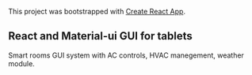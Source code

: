 This project was bootstrapped with [Create React App](https://github.com/facebookincubator/create-react-app).


## React and Material-ui GUI for tablets

Smart rooms GUI system with AC controls, HVAC manegement, weather module.



